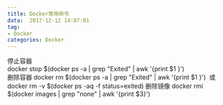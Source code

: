 ```yaml
---
title: Docker常用命令
data:  2017-12-12 14:07:01
tag:
- Docker
categories: Docker
---
```


停止容器  
docker stop $(docker ps -a | grep "Exited" | awk '{print $1 }')  
删除容器
docker rm $(docker ps -a | grep "Exited" | awk '{print $1 }') 
或
docker rm -v $(docker ps -aq -f status=exited)
删除镜像
docker rmi $(docker images | grep "none" | awk '{print $3}')
